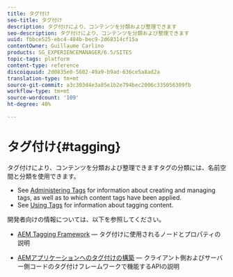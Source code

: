 ```yaml
---
title: タグ付け
seo-title: タグ付け
description: タグ付けにより、コンテンツを分類および整理できます
seo-description: タグ付けにより、コンテンツを分類および整理できます
uuid: fbbce525-ebc4-484b-bec9-2d68314cf15a
contentOwner: Guillaume Carlino
products: SG_EXPERIENCEMANAGER/6.5/SITES
topic-tags: platform
content-type: reference
discoiquuid: 2d0835e0-5602-49a9-b9ad-636ce5a8ad2a
translation-type: tm+mt
source-git-commit: a3c303d4e3a85e1b2e794bec2006c335056309fb
workflow-type: tm+mt
source-wordcount: '109'
ht-degree: 40%

---
```



# タグ付け{#tagging}

タグ付けにより、コンテンツを分類および整理できますタグの分類には、名前空間と分類を使用できます。

* See [Administering Tags](/help/sites-administering/tags.md) for information about creating and managing tags, as well as to which content tags have been applied.
* See [Using Tags](/help/sites-authoring/tags.md) for information about tagging content.

開発者向けの情報については、以下を参照してください。

* [AEM Tagging Framework](/help/sites-developing/framework.md) — タグ付けに使用されるノードとプロパティの説明

* [AEMアプリケーションへのタグ付けの構築](/help/sites-developing/building.md) — クライアント側およびサーバー側コードのタグ付けフレームワークで機能するAPIの説明